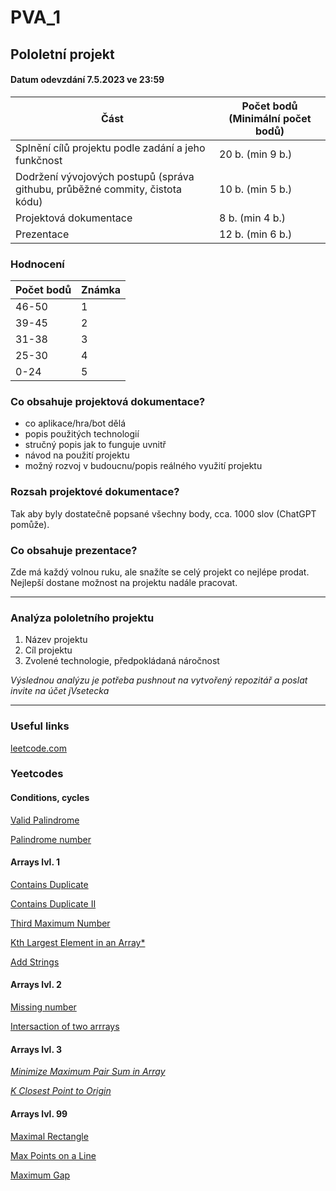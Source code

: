 # PVA_1

## Pololetní projekt
#### Datum odevzdání 7.5.2023 ve 23:59

| Část | Počet bodů (Minimální počet bodů) |
|--|--|
| Splnění cílů projektu podle zadání a jeho funkčnost | 20 b. (min 9 b.) |
| Dodržení vývojových postupů (správa githubu, průběžné commity, čistota kódu) | 10 b. (min 5 b.) |
| Projektová dokumentace |  8 b. (min 4 b.)  |
| Prezentace | 12 b. (min 6 b.)  |

### Hodnocení

| Počet bodů | Známka |
|--|--|
| 46-50 | 1 |
| 39-45 | 2 |
| 31-38 | 3 |
| 25-30 | 4 |
| 0-24 | 5 |

### Co obsahuje projektová dokumentace?
- co aplikace/hra/bot dělá
- popis použitých technologií
- stručný popis jak to funguje uvnitř
- návod na použití projektu
- možný rozvoj v budoucnu/popis reálného využití projektu

### Rozsah projektové dokumentace?
Tak aby byly dostatečně popsané všechny body, cca. 1000 slov (ChatGPT pomůže).

### Co obsahuje prezentace?
Zde má každý volnou ruku, ale snažíte se celý projekt co nejlépe prodat. Nejlepší dostane možnost na projektu nadále pracovat.

-------------------------------------

### Analýza pololetního projektu
1. Název projektu
2. Cíl projektu
3. Zvolené technologie, předpokládaná náročnost

*Výslednou analýzu je potřeba pushnout na vytvořený repozitář a poslat invite na účet jVsetecka*

-------------------------------------

### Useful links
[leetcode.com](https://leetcode.com/)

### Yeetcodes
#### Conditions, cycles
[Valid Palindrome](https://leetcode.com/problems/valid-palindrome/)

[Palindrome number](https://leetcode.com/problems/palindrome-number/)

#### Arrays lvl. 1

[Contains Duplicate](https://leetcode.com/problems/contains-duplicate/)

[Contains Duplicate II](https://leetcode.com/problems/contains-duplicate-ii/)

[Third Maximum Number](https://leetcode.com/problems/third-maximum-number/)

[Kth Largest Element in an Array*](https://leetcode.com/problems/kth-largest-element-in-an-array/description/)

[Add Strings](https://leetcode.com/problems/add-strings/description//)

#### Arrays lvl. 2

[Missing number](https://leetcode.com/problems/missing-number/)

[Intersaction of two arrrays](https://leetcode.com/problems/intersection-of-two-arrays/)

#### Arrays lvl. 3

[*Minimize Maximum Pair Sum in Array*](https://leetcode.com/problems/minimize-maximum-pair-sum-in-array/)

[*K Closest Point to Origin*](https://leetcode.com/problems/k-closest-points-to-origin/)

#### Arrays lvl. 99

[Maximal Rectangle](https://leetcode.com/problems/maximal-rectangle/)

[Max Points on a Line](https://leetcode.com/problems/max-points-on-a-line/)

[Maximum Gap](https://leetcode.com/problems/maximum-gap/)
